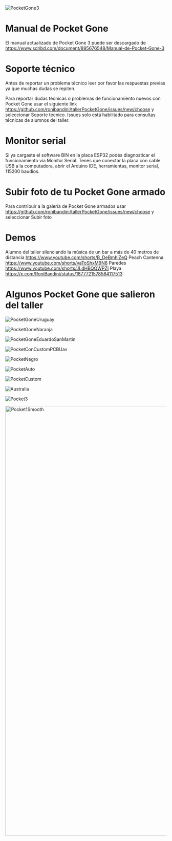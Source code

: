 ![PocketGone3](https://github.com/user-attachments/assets/526426c1-fef6-4118-a979-e0602d959733)

# Manual de Pocket Gone

El manual actualizado de Pocket Gone 3 puede ser descargado de https://www.scribd.com/document/895676548/Manual-de-Pocket-Gone-3

# Soporte técnico

Antes de reportar un problema técnico leer por favor las respuestas previas ya que muchas dudas se repiten. 

Para reportar dudas técnicas o problemas de funcionamiento nuevos con Pocket Gone usar el siguiente link https://github.com/ronibandini/tallerPocketGone/issues/new/choose y seleccionar Soporte técnico. Issues solo está habilitado para consultas técnicas de alumnos del taller. 

# Monitor serial

Si ya cargaste el software BIN en la placa ESP32 podés diagnosticar el funcionamiento vía Monitor Serial. Tenés que conectar la placa con cable USB a la computadora, abrir el Arduino IDE, herramientas, monitor serial, 115200 baudios.

# Subir foto de tu Pocket Gone armado 

Para contribuir a la galería de Pocket Gone armados usar 
https://github.com/ronibandini/tallerPocketGone/issues/new/choose y seleccionar Subir foto

# Demos

Alumno del taller silenciando la música de un bar a más de 40 metros de distancia https://www.youtube.com/shorts/B_DeBmhiZeQ
Peach Cantenna https://www.youtube.com/shorts/vaToShxM9N8
Paredes https://www.youtube.com/shorts/JLdHBQQWPZI
Playa https://x.com/RoniBandini/status/1877721578584117513

# Algunos Pocket Gone que salieron del taller

![PocketGoneUruguay](https://github.com/user-attachments/assets/d0d42cdd-2a53-4920-a716-7157fbde7380)

![PocketGoneNaranja](https://github.com/user-attachments/assets/c4475be1-280f-4bef-987e-fcd33faa13c4)

![PocketGoneEduardoSanMartin](https://github.com/user-attachments/assets/d2fb5b5b-baf3-4d6e-ba29-49794cda4a63)

![PocketConCustomPCBUav](https://github.com/user-attachments/assets/416dcded-95e7-4cf8-8ffe-16f74d5da6d1)

![PocketNegro](https://github.com/user-attachments/assets/5fc81357-3be2-4aa2-a21a-de99eb035241)

![PocketAuto](https://github.com/user-attachments/assets/257e4322-da4f-4368-8e51-4d537dc3f114)

![PocketCustom](https://github.com/user-attachments/assets/81d68306-f2e9-4238-8e35-a6926cecb764)

![Australia](https://github.com/user-attachments/assets/98ba13bc-a8d2-4140-980e-4a9dc5a5caa5)

![Pocket3](https://github.com/user-attachments/assets/4126d537-3d32-40ac-9898-e9ac1962aaa6)

<img width="836" height="1344" alt="Pocket1Smooth" src="https://github.com/user-attachments/assets/5fe57846-c975-4041-9290-41b14b0fadfe" />










